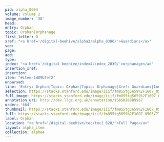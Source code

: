 ```yaml
---
pid: alpha_0664
volume: Volume 2
image_number: '38'
head: 
entry: Orphan
topic: Orphan|Orphanage
first_letter: O
xref: "<a href='/digital-beehive/alpha2/alpha_0386/'>Guardians</a>"
see: 
page: 
add: 
type: 
index: "<a href='/digital-beehive/index4/index_2830/'>orphanage</a>"
insertion_xref: 
insertion: 
item: "#item-1d89b7ef2"
unparsed: 
line: 'Entry: Orphan|Topic: Orphan|Topic: Orphanage|Xref: Guardians|Index: orphanage|#item-1d89b7ef2'
selection: https://stacks.stanford.edu/image/iiif/fm855tg5659%2F1607_0505/772,1123,3061,526/full/0/default.jpg
full_image: https://stacks.stanford.edu/image/iiif/fm855tg5659%2F1607_0505/full/full/0/default.jpg
annotation_uri: http://dev.llgc.org.uk/annotation/1565018889967
order: '664'
thumbnail: https://stacks.stanford.edu/image/iiif/fm855tg5659%2F1607_0505/772,1123,600,180/250,/0/default.jpg
full: https://stacks.stanford.edu/image/iiif/fm855tg5659%2F1607_0505/772,1123,3061,526/full/0/default.jpg
label: Orphan
location: "<a href='/digital-beehive/toc/toc2_028/'>Full Page</a>"
layout: alpha_item
collection: alpha4
---
```

